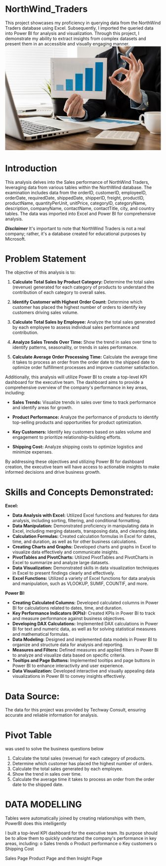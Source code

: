 # NorthWind_Traders
This project showcases my proficiency in querying data from the NorthWind Traders database using Excel. Subsequently, I imported the queried data into Power BI for analysis and visualization. Through this project, I demonstrate my ability to extract insights from complex datasets and present them in an accessible and visually engaging manner.
![Salesman](https://github.com/Amarabright/Sales-Performance-Analysis/blob/main/Salesman.jpg)


# **Introduction**
This analysis delves into the Sales performance of NorthWind Traders, leveraging data from various tables within the NorthWind database. The examination includes data from the orderID, customerID, employeeID, orderDate, requiredDate, shippedDate, shipperID, freight, productID, productName, quantityPerUnit, unitPrice, categoryID, categoryName, description, companyName, contactName, contactTitle, city, and country tables. The data was imported into Excel and Power BI for comprehensive analysis.

_**Disclaimer**_ 
It's important to note that NorthWind Traders is not a real company; rather, it's a database created for educational purposes by Microsoft.
# **Problem Statement**

The objective of this analysis is to:

1. **Calculate Total Sales by Product Category:** Determine the total sales (revenue) generated for each category of products to understand the contribution of each category to overall sales.

2. **Identify Customer with Highest Order Count:** Determine which customer has placed the highest number of orders to identify key customers driving sales volume.

3. **Calculate Total Sales by Employee:** Analyze the total sales generated by each employee to assess individual sales performance and contribution.

4. **Analyze Sales Trends Over Time:** Show the trend in sales over time to identify patterns, seasonality, or trends in sales performance.

5. **Calculate Average Order Processing Time:** Calculate the average time it takes to process an order from the order date to the shipped date to optimize order fulfillment processes and improve customer satisfaction.

Additionally, this analysis will utilize Power BI to create a top-level KPI dashboard for the executive team. The dashboard aims to provide a comprehensive overview of the company's performance in key areas, including:

- **Sales Trends:** Visualize trends in sales over time to track performance and identify areas for growth.
  
- **Product Performance:** Analyze the performance of products to identify top-selling products and opportunities for product optimization.

- **Key Customers:** Identify key customers based on sales volume and engagement to prioritize relationship-building efforts.

- **Shipping Cost:** Analyze shipping costs to optimize logistics and minimize expenses.

By addressing these objectives and utilizing Power BI for dashboard creation, the executive team will have access to actionable insights to make informed decisions and drive business growth.
# **Skills and Concepts Demonstrated:**

**Excel:**
- **Data Analysis with Excel:** Utilized Excel functions and features for data analysis, including sorting, filtering, and conditional formatting.
- **Data Manipulation:** Demonstrated proficiency in manipulating data in Excel, including merging datasets, transposing data, and cleaning data.
- **Calculation Formulas:** Created calculation formulas in Excel for dates, time, and duration, as well as for other business calculations.
- **Creating Charts and Graphs:** Developed charts and graphs in Excel to visualize data effectively and communicate insights.
- **PivotTables and PivotCharts:** Utilized PivotTables and PivotCharts in Excel to summarize and analyze large datasets.
- **Data Visualization:** Demonstrated skills in data visualization techniques in Excel to present findings clearly and effectively.
- **Excel Functions:** Utilized a variety of Excel functions for data analysis and manipulation, such as VLOOKUP, SUMIF, COUNTIF, and more.

**Power BI:**
- **Creating Calculated Columns:** Developed calculated columns in Power BI for calculations related to dates, time, and duration.
- **Key Performance Indicators (KPIs):** Created KPIs in Power BI to track and measure performance against business objectives.
- **Developing DAX Calculations:** Implemented DAX calculations in Power BI for text and numeric data, as well as for solving statistical measures and mathematical formulas.
- **Data Modeling:** Designed and implemented data models in Power BI to organize and structure data for analysis and reporting.
- **Measures and Filters:** Defined measures and applied filters in Power BI to analyze and visualize data based on specific criteria.
- **Tooltips and Page Buttons:** Implemented tooltips and page buttons in Power BI to enhance interactivity and user experience.
- **Data Visualization:** Developed interactive and visually appealing data visualizations in Power BI to convey insights effectively.
# Data Source:
The data for this project was provided by Techway Consult, ensuring accurate and reliable information for analysis.
# Pivot Table 
was used to solve the business questions below
  1. Calculate the total sales (revenue) for each category of products.
  2. Determine which customer has placed the highest number of orders.
  3. Calculate the total sales generated by each employee.
  4. Show the trend in sales over time.
  5. Calculate the average time it takes to process an order from the order date to the
  shipped date.
# DATA MODELLING
Tables were automatically joined by creating relationships with them, PowerBI does this intelligently

I built a top-level KPI dashboard for the executive 
team. Its purpose should be to allow them to quickly understand the company's performance in 
key areas, including:
o Sales trends
o Product performance
o Key customers
o Shipping Cost

Sales Page
Product Page and then
Insight Page






